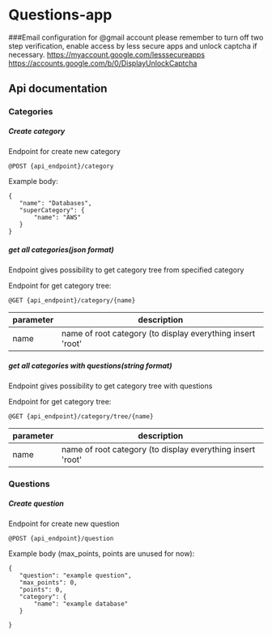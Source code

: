 # Questions-app


###Email configuration
for @gmail account please remember to turn off two step verification, 
enable access by less secure apps and unlock captcha if necessary.
https://myaccount.google.com/lesssecureapps
https://accounts.google.com/b/0/DisplayUnlockCaptcha


## Api documentation

### Categories
##### Create category 
Endpoint for create new category

 ```@POST {api_endpoint}/category```
 
 Example body: 
 
 ```
{
    "name": "Databases",
    "superCategory": {
        "name": "AWS"
    }
}
```

##### get all categories(json format)
Endpoint gives possibility to get category tree from specified category

Endpoint for get category tree:

 ```@GET {api_endpoint}/category/{name}```
 
parameter | description
------|-----
name | name of root category (to display everything insert 'root'

 
 ##### get all categories with questions(string format)
 Endpoint gives possibility to get category tree with questions
 
 Endpoint for get category tree:
 
  ```@GET {api_endpoint}/category/tree/{name}```
  
 parameter | description
 ------|-----
 name | name of root category (to display everything insert 'root'
 
### Questions

##### Create question
Endpoint for create new question

 ```@POST {api_endpoint}/question```
 
 Example body (max_points, points are unused for now): 
 
 ```
{
	"question": "example question",
	"max_points": 0,
	"points": 0,
	"category": {
		"name": "example database"
	}

}
```

